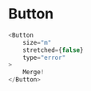 # Button

```javascript
<Button
    size="m"
    stretched={false}
    type="error"
>
    Merge!
</Button>
```